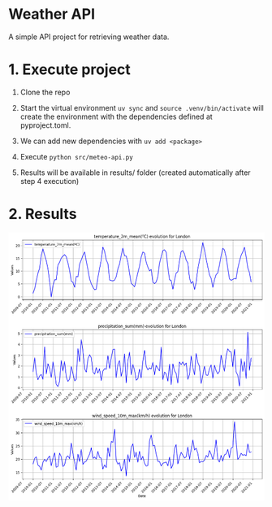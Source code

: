 # Weather API

A simple API project for retrieving weather data.

# 1. Execute project

1. Clone the repo

2. Start the virtual environment `uv sync` and `source .venv/bin/activate` will create the environment with the dependencies defined at pyproject.toml.
3. We can add new dependencies with `uv add <package>`

4. Execute `python src/meteo-api.py`

5. Results will be available in results/ folder (created automatically after step 4 execution)


# 2. Results

![London](imagesREADME/London_evolution.png)
